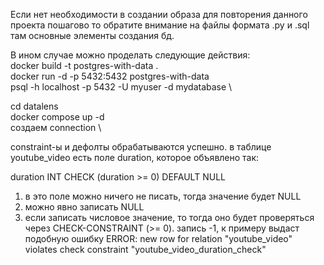 Если нет необходимости в создании образа для повторения данного проекта пошагово то обратите внимание на файлы формата .py и .sql там основные элементы создания бд.

В ином случае можно проделать следующие действия: \
docker build -t postgres-with-data . \
docker run -d -p 5432:5432 postgres-with-data \
psql -h localhost -p 5432 -U myuser -d mydatabase \

cd datalens \
docker compose up -d \
создаем connection \

constraint-ы и дефолты обрабатываются успешно. в таблице youtube_video есть поле duration, которое объявлено так: 

duration INT CHECK (duration >= 0) DEFAULT NULL

1. в это поле можно ничего не писать, тогда значение будет NULL
2. можно явно записать NULL
3. если записать числовое значение, то тогда оно будет проверяться через CHECK-CONSTRAINT (>= 0). запись -1, к примеру выдаст подобную ошибку
   ERROR: new row for relation "youtube_video" violates check constraint "youtube_video_duration_check"
